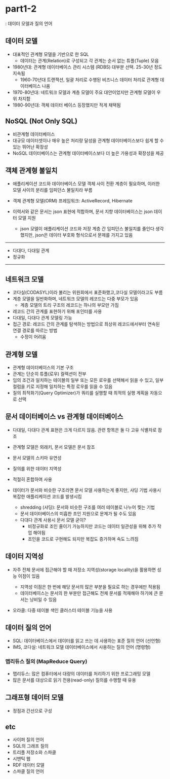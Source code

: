 # part1-2
: 데이터 모델과 질의 언어

## 데이터 모델
- 대표적인 관계형 모델을 기반으로 한 SQL
  - 데이터는 관계(Relation)로 구성되고 각 관계는 순서 없는 튜플(Tuple) 모음
- 1980년대: 관계형 데이터베이스 관리 시스템 (RDBS) 대부분 선택. 25-30년 정도 지속됨
  - 1960-70년대 트랜잭션, 일괄 처리로 수행된 비즈니스 데이터 처리로 관계형 데이터베이스 나옴
- 1970-80년대: 네트워크 모델과 계층 모델이 주요 대안이었지만 관계형 모델이 우위 차지함
- 1980-90년대: 객체 데이터 베이스 등장했지만 적게 채택됨

## NoSQL (Not Only SQL)
- 비관계형 데이터베이스
- 대규모 데이터셋이나 매우 높은 처리량 달성을 관계형 데이터베이스보다 쉽게 할 수 있는 뛰어난 확장성
- NoSQL 데이터베이스는 관계형 데이터베이스보다 더 높은 가용성과 확장성을 제공

## 객체 관계형 불일치
- 애플리케이션 코드와 데이터베이스 모델 객체 사이 전환 계층이 필요하며, 이러한 모델 사이의 분리를 임피던스 불일치라 부름
- 객체 관계형 모델(ORM) 프레임워크: ActiveRecord, Hibernate

- 이력서와 같은 문서는 json 표현에 적합하며, 문서 지향 데이터베이스는 json 데이터 모델 지원
  - json 모델이 애플리케이션 코드와 저장 계층 간 임피던스 불일치를 줄인다 생각했지만, json은 데이터 부호화 형식으로서 문제를 가지고 있음

---
- 다대다, 다대일 관계
- 정규화
---

## 네트워크 모델
- 코다실(CODASYL)이라 불리는 위원회에서 표준화했고,코다실 모델이라고도 부름
- 계층 모델을 일반화하며, 네트워크 모델의 레코드는 다중 부모가 있음
  - 계층 모델의 트리 구조의 레코드는 하나의 부모만 가짐
- 레코드 간의 관계를 표현하기 위해 포인터를 사용
- 다대일, 다대다 관계 모델링 가능
- 접근 경로: 레코드 간의 관계를 탐색하는 방법으로 최상위 레코드에서부터 연속된 연결 경로를 따르는 방법
  - 수정이 어려움

## 관계형 모델
- 관계형 데이터베이스의 기본 구조
- 관계는 단순히 튜플(로우) 컬렉션이 전부
- 임의 조건과 일치하는 테이블의 일부 또는 모든 로우를 선택해서 읽을 수 있고, 일부 컬럼을 키로 지정해 일치하는 특정 로우를 읽을 수 있음
- 질의 최적화기(Query Optimizer)가 쿼리를 실행할 때 최적의 실행 계획을 자동으로 선택

## 문서 데이터베이스 vs 관계형 데이터베이스
- 다대일, 다대다 관계 표현은 크게 다르지 않음. 관련 항목은 둘 다 고유 식별차로 참조
- 관계형 모델은 외래키, 문서 모델은 문서 참조

- 문서 모델의 스키마 유연성
- 질의를 위한 데이터 지역성

- 적절히 혼합하여 사용

- 데이터가 문서와 비슷한 구조라면 문서 모델 사용하는게 좋지만, 샤딩 기법 사용시 복잡한 애플리케이션 코드를 발생시킴
  - shredding (샤딩): 문서와 비슷한 구조를 여러 테이블로 나누어 찢는 기법
  - 문서 데이터베이스의 미흡한 조인 지원으로 문제가 될 수도 있음
  - 다대다 관계 사용시 문서 모델 굳이?
    - 비정규화로 조인 줄이기 가능하지만 코드는 데이터 일관성을 위해 추가 작업 해야됨
    - 조인을 코드로 구현해도 되지만 복잡도 증가하며 속도 느려짐

## 데이터 지역성
- 자주 전체 문서에 접근해야 할 때 저장소 지역성(storage locality)을 활용하면 성능 이점이 있음
  - 지역성 이점은 한 번에 해당 문서의 많은 부분을 필요로 하는 경우에만 적용됨
  - 데이터베이스는 문서의 한 부분만 접근해도 전체 문서를 적재해야 하기에 큰 문서는 낭비일 수 있음

- 오라클: 다중 테이블 색인 클러스터 테이블 기능을 사용

## 데이터 질의 언어
- SQL: 데이터베이스에서 데이터를 읽고 쓰는 데 사용하는 표준 질의 언어 (선언형)
- IMS, 코다실: 네트워크 모델 데이터베이스에서 사용하는 질의 언어 (명령형)

### 맵리듀스 질의 (MapReduce Query)
- 맵리듀스: 많은 컴퓨터에서 대량의 데이터를 처리하기 위한 프로그래밍 모델
- 많은 문서를 대상으로 읽기 전용(read-only) 질의를 수행할 때 유용

## 그래프형 데이터 모델
- 정점과 간선으로 구성

## etc
- 사이퍼 질의 언어
- SQL의 그래프 질의
- 트리플 저장소와 스파클
- 시맨틱 웹
- RDF 데이터 모델
- 스파클 질의 언어
